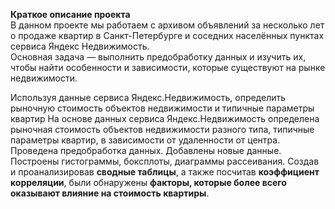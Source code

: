 <b>Краткое описание проекта </b>
<br>
В данном проекте мы работаем с архивом объявлений за несколько лет о продаже квартир в Санкт-Петербурге и соседних населённых пунктах сервиса Яндекс Недвижимость.
<br>
Основная задача — выполнить предобработку данных и изучить их, чтобы найти особенности и зависимости, которые существуют на рынке недвижимости.

Используя данные сервиса Яндекс.Недвижимость, определить рыночную стоимость объектов недвижимости и типичные параметры квартир
На основе данных сервиса Яндекс.Недвижимость определена рыночная стоимость
объектов недвижимости разного типа, типичные параметры квартир, в зависимости от
удаленности от центра. Проведена предобработка данных. Добавлены новые данные.
Построены гистограммы, боксплоты, диаграммы рассеивания.
Создав и проанализировав **сводные таблицы**, а также посчитав **коэффициент корреляции**, были обнаружены **факторы, которые более всего оказывают влияние на стоимость квартиры**. 
